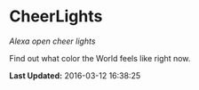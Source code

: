 # CheerLights
*Alexa open cheer lights*

Find out what color the World feels like right now.

**Last Updated:** 2016-03-12 16:38:25